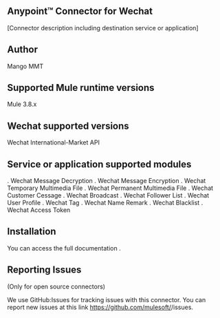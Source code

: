 ## Anypoint™ Connector for Wechat 


[Connector description including destination service or application]

## Author
Mango MMT

## Supported Mule runtime versions
Mule 3.8.x

## Wechat supported versions
Wechat International-Market API

## Service or application supported modules

. Wechat Message Decryption
. Wechat Message Encryption
. Wechat Temporary Multimedia File
. Wechat Permanent Multimedia File
. Wechat Customer Cessage
. Wechat Broadcast
. Wechat Follower List
. Wechat User Profile
. Wechat Tag
. Wechat Name Remark
. Wechat Blacklist
. Wechat Access Token

## Installation 

You can access the full documentation <here>.

## Reporting Issues

(Only for open source connectors)

We use GitHub:Issues for tracking issues with this connector. You can report new issues at this link https://github.com/mulesoft/<connector-repository-name>/issues.